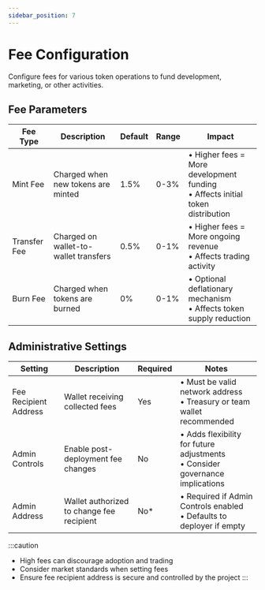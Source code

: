 ```yaml
---
sidebar_position: 7
---
```


# Fee Configuration

Configure fees for various token operations to fund development, marketing, or other activities.

## Fee Parameters

| Fee Type | Description | Default | Range | Impact |
|----------|-------------|---------|--------|---------|
| Mint Fee | Charged when new tokens are minted | 1.5% | 0-3% | • Higher fees = More development funding<br/>• Affects initial token distribution |
| Transfer Fee | Charged on wallet-to-wallet transfers | 0.5% | 0-1% | • Higher fees = More ongoing revenue<br/>• Affects trading activity |
| Burn Fee | Charged when tokens are burned | 0% | 0-1% | • Optional deflationary mechanism<br/>• Affects token supply reduction |

## Administrative Settings

| Setting | Description | Required | Notes |
|---------|-------------|----------|--------|
| Fee Recipient Address | Wallet receiving collected fees | Yes | • Must be valid network address<br/>• Treasury or team wallet recommended |
| Admin Controls | Enable post-deployment fee changes | No | • Adds flexibility for future adjustments<br/>• Consider governance implications |
| Admin Address | Wallet authorized to change fee recipient | No* | • Required if Admin Controls enabled<br/>• Defaults to deployer if empty |

:::caution
- High fees can discourage adoption and trading
- Consider market standards when setting fees
- Ensure fee recipient address is secure and controlled by the project
:::
